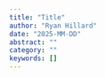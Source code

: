 ```yaml
---
title: "Title"
author: "Ryan Hillard"
date: "2025-MM-DD"
abstract: ""
category: ""
keywords: []
---
```



